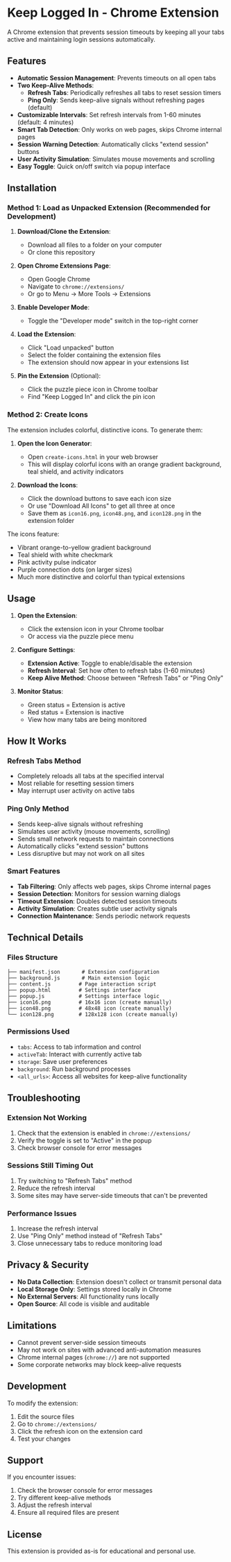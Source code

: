 # Keep Logged In - Chrome Extension

A Chrome extension that prevents session timeouts by keeping all your tabs active and maintaining login sessions automatically.

## Features

- **Automatic Session Management**: Prevents timeouts on all open tabs
- **Two Keep-Alive Methods**:
  - **Refresh Tabs**: Periodically refreshes all tabs to reset session timers
  - **Ping Only**: Sends keep-alive signals without refreshing pages (default)
- **Customizable Intervals**: Set refresh intervals from 1-60 minutes (default: 4 minutes)
- **Smart Tab Detection**: Only works on web pages, skips Chrome internal pages
- **Session Warning Detection**: Automatically clicks "extend session" buttons
- **User Activity Simulation**: Simulates mouse movements and scrolling
- **Easy Toggle**: Quick on/off switch via popup interface

## Installation

### Method 1: Load as Unpacked Extension (Recommended for Development)

1. **Download/Clone the Extension**:
   - Download all files to a folder on your computer
   - Or clone this repository

2. **Open Chrome Extensions Page**:
   - Open Google Chrome
   - Navigate to `chrome://extensions/`
   - Or go to Menu → More Tools → Extensions

3. **Enable Developer Mode**:
   - Toggle the "Developer mode" switch in the top-right corner

4. **Load the Extension**:
   - Click "Load unpacked" button
   - Select the folder containing the extension files
   - The extension should now appear in your extensions list

5. **Pin the Extension** (Optional):
   - Click the puzzle piece icon in Chrome toolbar
   - Find "Keep Logged In" and click the pin icon

### Method 2: Create Icons

The extension includes colorful, distinctive icons. To generate them:

1. **Open the Icon Generator**:
   - Open `create-icons.html` in your web browser
   - This will display colorful icons with an orange gradient background, teal shield, and activity indicators

2. **Download the Icons**:
   - Click the download buttons to save each icon size
   - Or use "Download All Icons" to get all three at once
   - Save them as `icon16.png`, `icon48.png`, and `icon128.png` in the extension folder

The icons feature:
- Vibrant orange-to-yellow gradient background
- Teal shield with white checkmark
- Pink activity pulse indicator
- Purple connection dots (on larger sizes)
- Much more distinctive and colorful than typical extensions

## Usage

1. **Open the Extension**:
   - Click the extension icon in your Chrome toolbar
   - Or access via the puzzle piece menu

2. **Configure Settings**:
   - **Extension Active**: Toggle to enable/disable the extension
   - **Refresh Interval**: Set how often to refresh tabs (1-60 minutes)
   - **Keep Alive Method**: Choose between "Refresh Tabs" or "Ping Only"

3. **Monitor Status**:
   - Green status = Extension is active
   - Red status = Extension is inactive
   - View how many tabs are being monitored

## How It Works

### Refresh Tabs Method
- Completely reloads all tabs at the specified interval
- Most reliable for resetting session timers
- May interrupt user activity on active tabs

### Ping Only Method
- Sends keep-alive signals without refreshing
- Simulates user activity (mouse movements, scrolling)
- Sends small network requests to maintain connections
- Automatically clicks "extend session" buttons
- Less disruptive but may not work on all sites

### Smart Features
- **Tab Filtering**: Only affects web pages, skips Chrome internal pages
- **Session Detection**: Monitors for session warning dialogs
- **Timeout Extension**: Doubles detected session timeouts
- **Activity Simulation**: Creates subtle user activity signals
- **Connection Maintenance**: Sends periodic network requests

## Technical Details

### Files Structure
```
├── manifest.json       # Extension configuration
├── background.js       # Main extension logic
├── content.js         # Page interaction script
├── popup.html         # Settings interface
├── popup.js           # Settings interface logic
├── icon16.png         # 16x16 icon (create manually)
├── icon48.png         # 48x48 icon (create manually)
└── icon128.png        # 128x128 icon (create manually)
```

### Permissions Used
- `tabs`: Access to tab information and control
- `activeTab`: Interact with currently active tab
- `storage`: Save user preferences
- `background`: Run background processes
- `<all_urls>`: Access all websites for keep-alive functionality

## Troubleshooting

### Extension Not Working
1. Check that the extension is enabled in `chrome://extensions/`
2. Verify the toggle is set to "Active" in the popup
3. Check browser console for error messages

### Sessions Still Timing Out
1. Try switching to "Refresh Tabs" method
2. Reduce the refresh interval
3. Some sites may have server-side timeouts that can't be prevented

### Performance Issues
1. Increase the refresh interval
2. Use "Ping Only" method instead of "Refresh Tabs"
3. Close unnecessary tabs to reduce monitoring load

## Privacy & Security

- **No Data Collection**: Extension doesn't collect or transmit personal data
- **Local Storage Only**: Settings stored locally in Chrome
- **No External Servers**: All functionality runs locally
- **Open Source**: All code is visible and auditable

## Limitations

- Cannot prevent server-side session timeouts
- May not work on sites with advanced anti-automation measures
- Chrome internal pages (`chrome://`) are not supported
- Some corporate networks may block keep-alive requests

## Development

To modify the extension:

1. Edit the source files
2. Go to `chrome://extensions/`
3. Click the refresh icon on the extension card
4. Test your changes

## Support

If you encounter issues:
1. Check the browser console for error messages
2. Try different keep-alive methods
3. Adjust the refresh interval
4. Ensure all required files are present

## License

This extension is provided as-is for educational and personal use.
